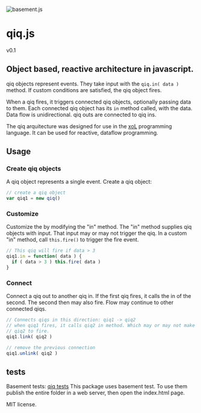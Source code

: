 ![basement.js](http://lignixz.github.io/qiq.js/img/qiq2.svg)

# qiq.js
v0.1

## Object based, reactive architecture in javascript.

qiq objects represent events. They take input with the ```qiq.in( data )```
method. If custom conditions are satisfied, the qiq object fires.

When a qiq fires, it triggers connected qiq objects, optionally passing data
to them. Each connected qiq object has its ```in``` method called, with the
data. Data flow is unidirectional. qiq outs are connected to qiq ins.

The qiq arquitecture was designed for use in the [xoL](http://lignixz.github.com/xoL/) programming language.
It can be used for reactive, dataflow programming.

## Usage

### Create qiq objects
A qiq object represents a single event. Create a qiq object:

```javascript
// create a qiq object
var qiq1 = new qiq()
```

### Customize
 Customize the  by modifying the "in" method. The "in" method supplies
 qiq objects with input. That input may or may not trigger the qiq.
 In a custom "in" method, call ```this.fire()``` to trigger the fire
 event.
```javascript
// This qiq will fire if data > 3
qiq1.in = function( data ) {
  if ( data > 3 ) this.fire( data )
}
```

### Connect
Connect a qiq out to another qiq in. If the first qiq fires, it calls the in
of the second. The second then may also fire. Flow may continue to other
connected qiqs.
```javascript
// Connects qiqs in this direction: qiq1 -> qiq2
// when qiq1 fires, it calls qiq2 in method. Which may or may not make
// qiq2 to fire.
qiq1.link( qiq2 )

// remove the previous connection
qiq1.unlink( qiq2 )
```

## tests
Basement tests: [qiq tests](http://lignixz.github.com/qiq.js/)
This package uses basement test. To use them publish the entire folder in a web
server, then open the index.html page.

MIT license.

